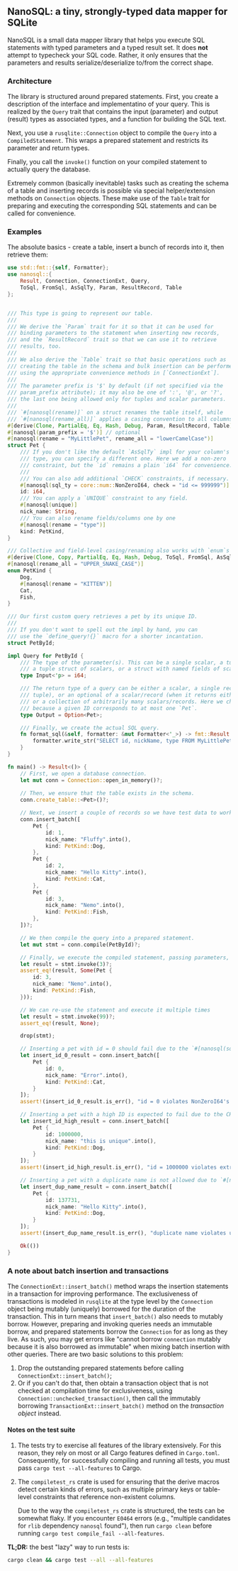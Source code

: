 ## NanoSQL: a tiny, strongly-typed data mapper for SQLite

NanoSQL is a small data mapper library that helps you execute SQL statements with typed
parameters and a typed result set. It does **not** attempt to typecheck your SQL code.
Rather, it only ensures that the parameters and results serialize/deserialize to/from
the correct shape.

### Architecture

The library is structured around prepared statements. First, you create a description
of the interface and implementatino of your query. This is realized by the `Query` trait
that contains the input (parameter) and output (result) types as associated types, and
a function for building the SQL text.

Next, you use a `rusqlite::Connection` object to compile the `Query` into a `CompiledStatement`.
This wraps a prepared statement and restricts its parameter and return types.

Finally, you call the `invoke()` function on your compiled statement to actually query the database.

Extremely common (basically inevitable) tasks such as creating the schema of a table and
inserting records is possible via special helper/extension methods on `Connection` objects.
These make use of the `Table` trait for preparing and executing the corresponding SQL statements
and can be called for convenience.

### Examples

The absolute basics - create a table, insert a bunch of records into it, then retrieve them:

```rust
use std::fmt::{self, Formatter};
use nanosql::{
    Result, Connection, ConnectionExt, Query,
    ToSql, FromSql, AsSqlTy, Param, ResultRecord, Table
};


/// This type is going to represent our table.
///
/// We derive the `Param` trait for it so that it can be used for
/// binding parameters to the statement when inserting new records,
/// and the `ResultRecord` trait so that we can use it to retrieve
/// results, too.
///
/// We also derive the `Table` trait so that basic operations such as
/// creating the table in the schema and bulk insertion can be performed
/// using the appropriate convenience methods in [`ConnectionExt`].
///
/// The parameter prefix is '$' by default (if not specified via the
/// param_prefix attribute); it may also be one of ':', '@', or '?',
/// the last one being allowed only for tuples and scalar parameters.
///
/// `#[nanosql(rename)]` on a struct renames the table itself, while
/// `#[nanosql(rename_all)]` applies a casing convention to all columns.
#[derive(Clone, PartialEq, Eq, Hash, Debug, Param, ResultRecord, Table)]
#[nanosql(param_prefix = '$')] // optional
#[nanosql(rename = "MyLittlePet", rename_all = "lowerCamelCase")]
struct Pet {
    /// If you don't like the default `AsSqlTy` impl for your column's
    /// type, you can specify a different one. Here we add a non-zero
    /// constraint, but the `id` remains a plain `i64` for convenience.
    ///
    /// You can also add additional `CHECK` constraints, if necessary.
    #[nanosql(sql_ty = core::num::NonZeroI64, check = "id <= 999999")]
    id: i64,
    /// You can apply a `UNIQUE` constraint to any field.
    #[nanosql(unique)]
    nick_name: String,
    /// You can also rename fields/columns one by one
    #[nanosql(rename = "type")]
    kind: PetKind,
}

/// Collective and field-level casing/renaming also works with `enum`s
#[derive(Clone, Copy, PartialEq, Eq, Hash, Debug, ToSql, FromSql, AsSqlTy)]
#[nanosql(rename_all = "UPPER_SNAKE_CASE")]
enum PetKind {
    Dog,
    #[nanosql(rename = "KITTEN")]
    Cat,
    Fish,
}

/// Our first custom query retrieves a pet by its unique ID.
///
/// If you don't want to spell out the impl by hand, you can
/// use the `define_query!{}` macro for a shorter incantation.
struct PetById;

impl Query for PetById {
    /// The type of the parameter(s). This can be a single scalar, a tuple,
    /// a tuple struct of scalars, or a struct with named fields of scalar types.
    type Input<'p> = i64;

    /// The return type of a query can be either a scalar, a single record (struct or
    /// tuple), or an optional of a scalar/record (when it returns either 0 or 1 rows),
    /// or a collection of arbitrarily many scalars/records. Here we choose an `Option`,
    /// because a given ID corresponds to at most one `Pet`.
    type Output = Option<Pet>;

    /// Finally, we create the actual SQL query.
    fn format_sql(&self, formatter: &mut Formatter<'_>) -> fmt::Result {
        formatter.write_str("SELECT id, nickName, type FROM MyLittlePet WHERE id = ?")
    }
}

fn main() -> Result<()> {
    // First, we open a database connection.
    let mut conn = Connection::open_in_memory()?;
    
    // Then, we ensure that the table exists in the schema.
    conn.create_table::<Pet>()?;

    // Next, we insert a couple of records so we have test data to work on.
    conn.insert_batch([
        Pet {
            id: 1,
            nick_name: "Fluffy".into(),
            kind: PetKind::Dog,
        },
        Pet {
            id: 2,
            nick_name: "Hello Kitty".into(),
            kind: PetKind::Cat,
        },
        Pet {
            id: 3,
            nick_name: "Nemo".into(),
            kind: PetKind::Fish,
        },
    ])?;

    // We then compile the query into a prepared statement.
    let mut stmt = conn.compile(PetById)?;

    // Finally, we execute the compiled statement, passing parameters, and retrieve the results.
    let result = stmt.invoke(3)?;
    assert_eq!(result, Some(Pet { 
        id: 3,
        nick_name: "Nemo".into(),
        kind: PetKind::Fish,
    }));

    // We can re-use the statement and execute it multiple times
    let result = stmt.invoke(99)?;
    assert_eq!(result, None);

    drop(stmt);

    // Inserting a pet with id = 0 should fail due to the `#[nanosql(sql_ty = ...)]` attribute.
    let insert_id_0_result = conn.insert_batch([
        Pet {
            id: 0,
            nick_name: "Error".into(),
            kind: PetKind::Cat,
        }
    ]);
    assert!(insert_id_0_result.is_err(), "id = 0 violates NonZeroI64's CHECK constraint");

    // Inserting a pet with a high ID is expected to fail due to the CHECK constraint.
    let insert_id_high_result = conn.insert_batch([
        Pet {
            id: 1000000,
            nick_name: "this is unique".into(),
            kind: PetKind::Dog,
        }
    ]);
    assert!(insert_id_high_result.is_err(), "id = 1000000 violates extra CHECK constraint");

    // Inserting a pet with a duplicate name is not allowed due to `#[nanosql(unique)]`.
    let insert_dup_name_result = conn.insert_batch([
        Pet {
            id: 137731,
            nick_name: "Hello Kitty".into(),
            kind: PetKind::Dog,
        }
    ]);
    assert!(insert_dup_name_result.is_err(), "duplicate name violates uniqueness constraint");

    Ok(())
}
```

### A note about batch insertion and transactions

The `ConnectionExt::insert_batch()` method wraps the insertion statements in a transaction
for improving performance. The exclusiveness of transactions is modeled in `rusqlite` at the
type level by the `Connection` object being mutably (uniquely) borrowed for the duration of
the transaction. This in turn means that `insert_batch()` also needs to mutably borrow. However,
preparing and invoking queries needs an immutable borrow, and prepared statements borrow the
`Connection` for as long as they live. As such, you may get errors like "cannot borrow `connection`
mutably because it is also borrowed as immutable" when mixing batch insertion with other queries.
There are two basic solutions to this problem:

1. Drop the outstanding prepared statements before calling `ConnectionExt::insert_batch()`;
2. Or if you can't do that, then obtain a transaction object that is not checked at compilation
   time for exclusiveness, using `Connection::unchecked_transaction()`, then call the immutably
   borrowing `TransactionExt::insert_batch()` method on the _transaction object_ instead.

#### Notes on the test suite

1. The tests try to exercise all features of the library extensively. For this reason, they
   rely on most or all Cargo features defined in `Cargo.toml`. Consequently, for successfully
   compiling and running all tests, you must pass `cargo test --all-features` to Cargo.

2. The `compiletest_rs` crate is used for ensuring that the derive macros detect certain kinds of
   errors, such as multiple primary keys or table-level constraints that reference non-existent
   columns.

   Due to the way the `compiletest_rs` crate is structured, the tests can be somewhat flaky. If you
   encounter `E0464` errors (e.g., "multiple candidates for `rlib` dependency `nanosql` found"),
   then run `cargo clean` before running `cargo test compile_fail --all-features`.

**TL;DR:** the best "lazy" way to run tests is:

```sh
cargo clean && cargo test --all --all-features
```

